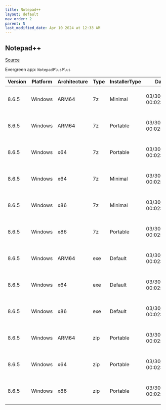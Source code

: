 ```yaml
---
title: Notepad++
layout: default
nav_order: 2
parent: N
last_modified_date: Apr 10 2024 at 12:33 AM
---
```


## Notepad++

[Source](https://notepad-plus-plus.org/)

Evergreen app: `NotepadPlusPlus`

| Version | Platform | Architecture | Type | InstallerType | Date                | Size    | URI                                                                                                                                                                                                                                              |
| ------- | -------- | ------------ | ---- | ------------- | ------------------- | ------- | ------------------------------------------------------------------------------------------------------------------------------------------------------------------------------------------------------------------------------------------------ |
| 8.6.5   | Windows  | ARM64        | 7z   | Minimal       | 03/30/2024 00:02:22 | 1909365 | [https://github.com/notepad-plus-plus/notepad-plus-plus/releases/download/v8.6.5/npp.8.6.5.portable.minimalist.arm64.7z](https://github.com/notepad-plus-plus/notepad-plus-plus/releases/download/v8.6.5/npp.8.6.5.portable.minimalist.arm64.7z) |
| 8.6.5   | Windows  | ARM64        | 7z   | Portable      | 03/30/2024 00:02:22 | 3613380 | [https://github.com/notepad-plus-plus/notepad-plus-plus/releases/download/v8.6.5/npp.8.6.5.portable.arm64.7z](https://github.com/notepad-plus-plus/notepad-plus-plus/releases/download/v8.6.5/npp.8.6.5.portable.arm64.7z)                       |
| 8.6.5   | Windows  | x64          | 7z   | Portable      | 03/30/2024 00:02:22 | 3957510 | [https://github.com/notepad-plus-plus/notepad-plus-plus/releases/download/v8.6.5/npp.8.6.5.portable.x64.7z](https://github.com/notepad-plus-plus/notepad-plus-plus/releases/download/v8.6.5/npp.8.6.5.portable.x64.7z)                           |
| 8.6.5   | Windows  | x64          | 7z   | Minimal       | 03/30/2024 00:02:22 | 2146293 | [https://github.com/notepad-plus-plus/notepad-plus-plus/releases/download/v8.6.5/npp.8.6.5.portable.minimalist.x64.7z](https://github.com/notepad-plus-plus/notepad-plus-plus/releases/download/v8.6.5/npp.8.6.5.portable.minimalist.x64.7z)     |
| 8.6.5   | Windows  | x86          | 7z   | Minimal       | 03/30/2024 00:02:22 | 1916643 | [https://github.com/notepad-plus-plus/notepad-plus-plus/releases/download/v8.6.5/npp.8.6.5.portable.minimalist.7z](https://github.com/notepad-plus-plus/notepad-plus-plus/releases/download/v8.6.5/npp.8.6.5.portable.minimalist.7z)             |
| 8.6.5   | Windows  | x86          | 7z   | Portable      | 03/30/2024 00:02:22 | 3685947 | [https://github.com/notepad-plus-plus/notepad-plus-plus/releases/download/v8.6.5/npp.8.6.5.portable.7z](https://github.com/notepad-plus-plus/notepad-plus-plus/releases/download/v8.6.5/npp.8.6.5.portable.7z)                                   |
| 8.6.5   | Windows  | ARM64        | exe  | Default       | 03/30/2024 00:02:22 | 4491072 | [https://github.com/notepad-plus-plus/notepad-plus-plus/releases/download/v8.6.5/npp.8.6.5.Installer.arm64.exe](https://github.com/notepad-plus-plus/notepad-plus-plus/releases/download/v8.6.5/npp.8.6.5.Installer.arm64.exe)                   |
| 8.6.5   | Windows  | x64          | exe  | Default       | 03/30/2024 00:02:22 | 4840624 | [https://github.com/notepad-plus-plus/notepad-plus-plus/releases/download/v8.6.5/npp.8.6.5.Installer.x64.exe](https://github.com/notepad-plus-plus/notepad-plus-plus/releases/download/v8.6.5/npp.8.6.5.Installer.x64.exe)                       |
| 8.6.5   | Windows  | x86          | exe  | Default       | 03/30/2024 00:02:22 | 4682400 | [https://github.com/notepad-plus-plus/notepad-plus-plus/releases/download/v8.6.5/npp.8.6.5.Installer.exe](https://github.com/notepad-plus-plus/notepad-plus-plus/releases/download/v8.6.5/npp.8.6.5.Installer.exe)                               |
| 8.6.5   | Windows  | ARM64        | zip  | Portable      | 03/30/2024 00:02:22 | 5749897 | [https://github.com/notepad-plus-plus/notepad-plus-plus/releases/download/v8.6.5/npp.8.6.5.portable.arm64.zip](https://github.com/notepad-plus-plus/notepad-plus-plus/releases/download/v8.6.5/npp.8.6.5.portable.arm64.zip)                     |
| 8.6.5   | Windows  | x64          | zip  | Portable      | 03/30/2024 00:02:22 | 5975368 | [https://github.com/notepad-plus-plus/notepad-plus-plus/releases/download/v8.6.5/npp.8.6.5.portable.x64.zip](https://github.com/notepad-plus-plus/notepad-plus-plus/releases/download/v8.6.5/npp.8.6.5.portable.x64.zip)                         |
| 8.6.5   | Windows  | x86          | zip  | Portable      | 03/30/2024 00:02:22 | 5480122 | [https://github.com/notepad-plus-plus/notepad-plus-plus/releases/download/v8.6.5/npp.8.6.5.portable.zip](https://github.com/notepad-plus-plus/notepad-plus-plus/releases/download/v8.6.5/npp.8.6.5.portable.zip)                                 |
